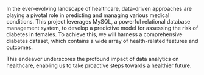 In the ever-evolving landscape of healthcare, data-driven approaches are playing a pivotal role in predicting and managing various medical conditions. This project leverages MySQL, a powerful relational database management system, to develop a predictive model for assessing the risk of diabetes in females. To achieve this, we will harness a comprehensive diabetes dataset, which contains a wide array of health-related features and outcomes.

This endeavor underscores the profound impact of data analytics on healthcare, enabling us to take proactive steps towards a healthier future.









